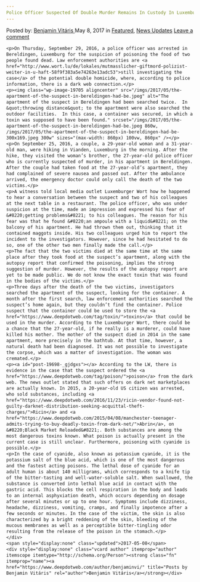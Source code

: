 ```yaml
---
Police Officer Suspected Of Double Murder Remains In Custody In Luxemburg
---
```

<article class="post-listing post-19698 post type-post status-publish format-standard has-post-thumbnail hentry 
    <div class="post-inner">
        <span>Posted by: <a href="https://www.deepdotweb.com/author/benjaminvi/" title="">Benjamin Vitáris </a></span>
    <span>May 8, 2017</span>
    <span>in <a href="https://www.deepdotweb.com/category/deepdot-news/" rel="category tag">Featured</a>, <a href="https://www.deepdotweb.com/category/news-updates/" rel="category tag">News Updates</a></span>
    <span><a href="https://www.deepdotweb.com/2017/05/08/police-officer-suspected-double-murder-remains-custody-luxemburg/#respond">Leave a comment</a></span>
    </p>
    <div class="clear"></div>
    
    <p>On Thursday, September 29, 2016, a police officer was arrested in Bereldingen, Luxemburg for the suspicion of poisoning the food of two people found dead. Law enforcement authorities are <a href="http://www.wort.lu/de/lokales/mutmasslicher-giftmord-polizist-weiter-in-u-haft-58f9f383a5e74263e13adc53">still investigating the case</a> of the potential double homicide, where, according to police information, there is a dark web connection.</p>
    <p><img class="wp-image-19705 aligncenter" src="/imgs/2017/05/the-apartment-of-the-suspect-in-bereldingen-had-be.jpeg" alt="The apartment of the suspect in Bereldingen had been searched twice.  In &quot;throwing distance&quot; to the apartment were also searched the outdoor facilities.  In this case, a container was secured, in which a toxin was supposed to have been found." srcset="/imgs/2017/05/the-apartment-of-the-suspect-in-bereldingen-had-be.jpeg 860w, /imgs/2017/05/the-apartment-of-the-suspect-in-bereldingen-had-be-300x169.jpeg 300w" sizes="(max-width: 860px) 100vw, 860px" /></p>
    <p>On September 25, 2016, a couple, a 29-year-old woman and a 31-year-old man, were hiking in Vianden, Luxemburg in the morning. After the hike, they visited the woman’s brother, the 27-year-old police officer who is currently suspected of murder, in his apartment in Bereldingen. After the couple had taken food at the 27-year-old’s apartment, they had complained of severe nausea and passed out. After the ambulance arrived, the emergency doctor could only call the death of the two victims.</p>
    <p>A witness told local media outlet Luxemburger Wort how he happened to hear a conversation between the suspect and two of his colleagues at the next table in a restaurant. The police officer, who was under suspicion at the time, made an impression and expressed his fear of &#8220;getting problems&#8221; to his colleagues. The reason for his fear was that he found &#8220;an ampoule with a liquid&#8221; on the balcony of his apartment. He had thrown them out, thinking that it contained maggots inside. His two colleagues urged him to report the incident to the investigators. However, since he had hesitated to do so, one of the other two men finally made the call.</p>
    <p>The fact that the two victims died at the same time at the same place after they took food at the suspect’s apartment, along with the autopsy report that confirmed the poisoning, implies the strong suggestion of murder. However, the results of the autopsy report are yet to be made public. We do not know the exact toxin that was found in the bodies of the victims.</p>
    <p>Three days after the death of the two victims, investigators searched the apartment of the suspect, looking for the container. A month after the first search, law enforcement authorities searched the suspect’s home again, but they couldn’t find the container. Police suspect that the container could be used to store the <a href="https://www.deepdotweb.com/tag/toxin/">toxins</a> that could be used in the murder. According to the Luxemburger Wort, there could be a chance that the 27-year-old, if he really is a murderer, could have killed his mother. The mother of the suspect died in 2014 in the same apartment, more precisely in the bathtub. At that time, however, a natural death had been diagnosed. It was not possible to investigate the corpse, which was a matter of investigation. The woman was cremated.</p>
    <p><a id="post-19698-_gjdgxs"></a> According to the LW, there is evidence in the case that the suspect ordered the <a href="https://www.deepdotweb.com/tag/poison/">poison</a> from the dark web. The news outlet stated that such offers on dark net marketplaces are actually known. In 2015, a 20-year-old US citizen was arrested, who sold substances, including <a href="https://www.deepdotweb.com/2016/11/23/ricin-vendor-found-not-guilty-darknet-distribution-seeking-acquittal-theft-charges/">Ricin</a> and <a href="https://www.deepdotweb.com/2015/04/08/manchester-teenager-admits-trying-to-buy-deadly-toxin-from-dark-net/">Abrin</a>, on &#8220;Black Market Reloaded&#8221;. Both substances are among the most dangerous toxins known. What poison is actually present in the current case is still unclear. Furthermore, poisoning with cyanide is possible.</p>
    <p>In the case of cyanide, also known as potassium cyanide, it is the potassium salt of the blue acid, which is one of the most dangerous and the fastest acting poisons. The lethal dose of cyanide for an adult human is about 140 milligrams, which corresponds to a knife tip of the bitter-tasting and well-water-soluble salt. When swallowed, the substance is converted into lethal blue acid in contact with the gastric acid. This blocks the cell respiration in the body and leads to an internal asphyxiation death, which occurs depending on dosage after several minutes or up to one hour. Symptoms include dizziness, headache, dizziness, vomiting, cramps, and finally impotence after a few seconds or minutes. In the case of the victim, the skin is also characterized by a bright reddening of the skin, bleeding of the mucous membranes as well as a perceptible bitter-tingling odor resulting from the release of the poison in the stomach.</p>
    </div>
    <span style="display:none" class="updated">2017-05-08</span>
    <div style="display:none" class="vcard author" itemprop="author" itemscope itemtype="http://schema.org/Person"><strong class="fn" itemprop="name"><a href="https://www.deepdotweb.com/author/benjaminvi/" title="Posts by Benjamin Vitáris" rel="author">Benjamin Vitáris</a></strong></div>
    

